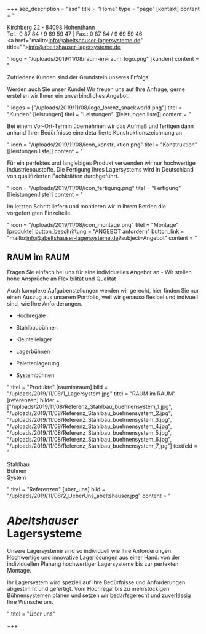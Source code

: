+++
seo_description = "asd"
title = "Home"
type = "page"
[kontakt]
content = "<p>Kirchberg 22 - 84098 Hohenthann<br>Tel.: 0 87 84 / 9 69 59 47 | Fax.: 0 87 84 / 9 69 59 46<br><a href=\"mailto:info@abeltshauser-lagersysteme.de\" title=\"\">info@abeltshauser-lagersysteme.de</a></p>"
logo = "/uploads/2019/11/08/raum-im-raum_logo.png"
[kunden]
content = "<p>Zufriedene Kunden sind der Grundstein unseres Erfolgs.</p><p>Werden auch Sie unser Kunde! Wir freuen uns auf Ihre Anfrage, gerne erstellen wir Ihnen ein unverbindliches Angebot.</p>"
logos = ["/uploads/2019/11/08/logo_lorenz_snackworld.png"]
titel = "Kunden"
[leistungen]
titel = "Leistungen"
[[leistungen.liste]]
content = "<p>Bei einem Vor-Ort-Termin übernehmen wir das Aufmaß und fertigen dann anhand Ihrer Bedürfnisse eine detaillierte Konstruktionszeichnung an.</p>"
icon = "/uploads/2019/11/08/icon_konstruktion.png"
titel = "Konstruktion"
[[leistungen.liste]]
content = "<p>Für ein perfektes und langlebiges Produkt verwenden wir nur hochwertige Industriebaustoffe. Die Fertigung Ihres Lagersystems wird in Deutschland von qualifizierten Fachkräften durchgeführt.</p>"
icon = "/uploads/2019/11/08/icon_fertigung.png"
titel = "Fertigung"
[[leistungen.liste]]
content = "<p>Im letzten Schritt liefern und montieren wir in Ihrem Betrieb die vorgefertigten Einzelteile.</p>"
icon = "/uploads/2019/11/08/icon_montage.png"
titel = "Montage"
[produkte]
button_beschriftung = "ANGEBOT anfordern"
button_link = "mailto:info@abeltshauser-lagersysteme.de?subject=Angebot"
content = "<h2>RAUM im RAUM</h2><p>Fragen Sie einfach bei uns für eine individuelles Angebot an - Wir stellen hohe Ansprüche an Flexibilität und Qualität</p><p>Auch komplexe Aufgabenstellungen werden wir gerecht, hier finden Sie nur einen Auszug aus unserem Portfolio, weil wir genauso flexibel und indivuell sind, wie Ihre Anforderungen.</p><ul><li><p>Hochregale</p></li><li><p>Stahlbaubühnen</p></li><li><p>Kleinteilelager</p></li><li><p>Lagerbühnen</p></li><li><p>Palettenlagerung</p></li><li><p>Systembühnen</p></li></ul>"
titel = "Produkte"
[raumimraum]
bild = "/uploads/2019/11/08/1_Lagersystem.jpg"
titel = "RAUM im RAUM"
[referenzen]
bilder = ["/uploads/2019/11/08/Referenz_Stahlbau_buehnensystem_1.jpg", "/uploads/2019/11/08/Referenz_Stahlbau_buehnensystem_2.jpg", "/uploads/2019/11/08/Referenz_Stahlbau_buehnensystem_3.jpg", "/uploads/2019/11/08/Referenz_Stahlbau_buehnensystem_4.jpg", "/uploads/2019/11/08/Referenz_Stahlbau_buehnensystem_5.jpg", "/uploads/2019/11/08/Referenz_Stahlbau_buehnensystem_6.jpg", "/uploads/2019/11/08/Referenz_Stahlbau_buehnensystem_7.jpg"]
textfeld = "<p>Stahlbau <br>Bühnen <br>System</p>"
titel = "Referenzen"
[uber_uns]
bild = "/uploads/2019/11/08/2_UeberUns_abeltshauser.jpg"
content = "<h1><em>Abeltshauser</em><br>Lagersysteme</h1><p>Unsere Lagersysteme sind so individuell wie Ihre Anforderungen. Hochwertige und innovative Lagerlösungen aus einer Hand: von der individuellen Planung hochwertiger Lagersysteme bis zur perfekten Montage.</p><p>Ihr Lagersystem wird speziell auf Ihre Bedürfnisse und Anforderungen abgestimmt und gefertigt. Vom Hochregal bis zu mehrstöckigen Bühnensystemen planen und setzen wir bedarfsgerecht und zuverlässig Ihre Wünsche um.</p>"
titel = "Über uns"

+++
